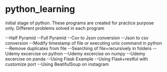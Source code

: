 # python_learning
initial stage of python.
These programs are created for practice purpose only. 
Different problems solved in each program

--Half Pyramid
--Full Pyramid
--Csv to Json conversion
--Json to csv conversion
--Modify timestamp of file or executing unix command in python
--Remove duplicates from file
--Searching of file+recursively in folders
--Udemy excercise on python
--Udemy excercise on numpy
--Udemy excercise on panda
--Using Flask Example
--Using Flask+restful with customize port
--Using BeatifulSoup on instagram
